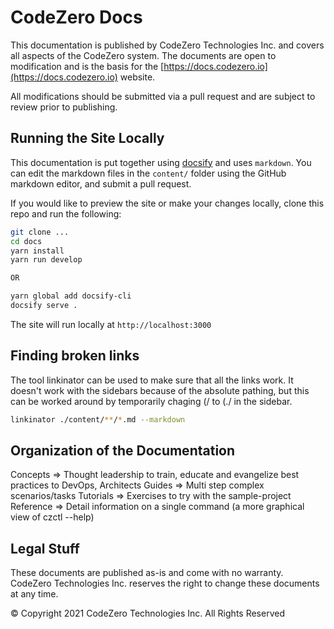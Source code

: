 # CodeZero Docs #

This documentation is published by CodeZero Technologies Inc. and covers all aspects of the CodeZero system. The documents are open to modification and is the basis for the [https://docs.codezero.io](https://docs.codezero.io) website.

All modifications should be submitted via a pull request and are subject to review prior to publishing.

## Running the Site Locally ##

This documentation is put together using [docsify](docsifyjs.com) and uses `markdown`. You can edit the markdown files in the `content/` folder using the GitHub markdown editor, and submit a pull request.

If you would like to preview the site or make your changes locally, clone this repo and run the following:

``` bash
git clone ...
cd docs
yarn install
yarn run develop

OR

yarn global add docsify-cli
docsify serve .
```

The site will run locally at `http://localhost:3000`

## Finding broken links

The tool linkinator can be used to make sure that all the links work. It doesn't work with the sidebars because of the absolute pathing, but this can be worked around by temporarily chaging (/ to (./ in the sidebar.

```bash
linkinator ./content/**/*.md --markdown
```
## Organization of the Documentation ##

Concepts => Thought leadership to train, educate and evangelize best practices to DevOps, Architects
Guides => Multi step complex scenarios/tasks
Tutorials => Exercises to try with the sample-project
Reference => Detail information on a single command (a more graphical view of czctl <command> --help)

## Legal Stuff ##

These documents are published as-is and come with no warranty. CodeZero Technologies Inc. reserves the right to change these documents at any time.

© Copyright 2021 CodeZero Technologies Inc. All Rights Reserved
